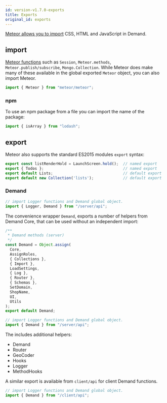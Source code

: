 ```yaml
---
id: version-v1.7.0-exports
title: Exports
original_id: exports
---
```

    
[Meteor allows you to import](https://guide.meteor.com/structure.html#intro-to-import-export) CSS, HTML and JavaScript in Demand.

## import

[Meteor functions](http://docs.meteor.com/api/core.html) such  as `Session`, `Meteor.methods`, `Meteor.publish/subscribe`, `Mongo.Collection`.  While Meteor does make many of these available in the global exported `Meteor` object, you can also import Meteor.

```js
import { Meteor } from "meteor/meteor";
```

### npm

To use an npm package from a file you can import the name of the package:

```js
import { isArray } from "lodash";
```

## export

Meteor also supports the standard ES2015 modules `export` syntax:

```js
export const listRenderHold = LaunchScreen.hold();  // named export
export { Todos };                                   // named export
export default Lists;                               // default export
export default new Collection('lists');             // default export
```

### Demand

```js
// import Logger functions and Demand global object.
import { Logger, Demand } from "/server/api";
```

The convenience wrapper `Demand`, exports a number of helpers from Demand Core, that can be used without an independent import:

```js
/**
 * Demand methods (server)
 */
const Demand = Object.assign(
  Core,
  AssignRoles,
  { Collections },
  { Import },
  LoadSettings,
  { Log },
  { Router },
  { Schemas },
  SetDomain,
  ShopName,
  UI,
  Utils
);
export default Demand;
```

```js
// import Logger functions and Demand global object.
import { Demand } from "/server/api";
```

The includes additional helpers:

- Demand
- Router
- GeoCoder
- Hooks
- Logger
- MethodHooks

A similar export is available from `client/api` for client Demand functions.

```js
// import Logger functions and Demand global object.
import { Demand } from "/client/api";
```
